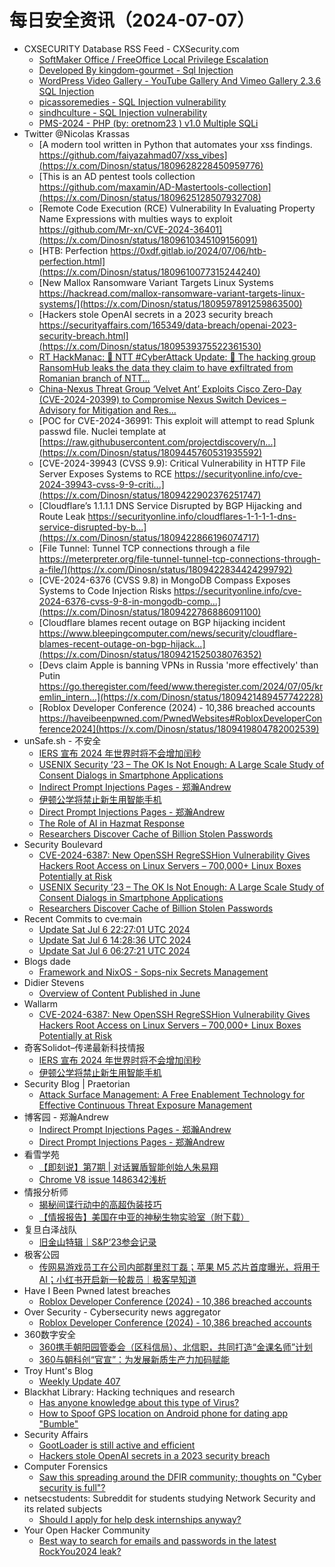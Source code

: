 # 每日安全资讯（2024-07-07）

- CXSECURITY Database RSS Feed - CXSecurity.com
  - [SoftMaker Office / FreeOffice Local Privilege Escalation](https://cxsecurity.com/issue/WLB-2024070015)
  - [Developed By kingdom-gourmet - Sql Injection](https://cxsecurity.com/issue/WLB-2024070014)
  - [WordPress Video Gallery - YouTube Gallery And Vimeo Gallery 2.3.6 SQL Injection](https://cxsecurity.com/issue/WLB-2024070013)
  - [picassoremedies - SQL Injection vulnerability](https://cxsecurity.com/issue/WLB-2024070012)
  - [sindhculture - SQL Injection vulnerability](https://cxsecurity.com/issue/WLB-2024070011)
  - [PMS-2024 - PHP (by: oretnom23 ) v1.0 Multiple SQLi](https://cxsecurity.com/issue/WLB-2024070010)
- Twitter @Nicolas Krassas
  - [A modern tool written in Python that automates your xss findings. https://github.com/faiyazahmad07/xss_vibes](https://x.com/Dinosn/status/1809628228450959776)
  - [This is an AD pentest tools collection https://github.com/maxamin/AD-Mastertools-collection](https://x.com/Dinosn/status/1809625128507932708)
  - [Remote Code Execution (RCE) Vulnerability In Evaluating Property Name Expressions with multies ways to exploit https://github.com/Mr-xn/CVE-2024-36401](https://x.com/Dinosn/status/1809610345109156091)
  - [HTB: Perfection https://0xdf.gitlab.io/2024/07/06/htb-perfection.html](https://x.com/Dinosn/status/1809610077315244240)
  - [New Mallox Ransomware Variant Targets Linux Systems https://hackread.com/mallox-ransomware-variant-targets-linux-systems/](https://x.com/Dinosn/status/1809597891259863500)
  - [Hackers stole OpenAI secrets in a 2023 security breach https://securityaffairs.com/165349/data-breach/openai-2023-security-breach.html](https://x.com/Dinosn/status/1809539375522361530)
  - [RT HackManac: 🚨 NTT #CyberAttack Update: 🚨 The hacking group RansomHub leaks the data they claim to have exfiltrated from Romanian branch of NTT...](https://x.com/Dinosn/status/1809516180614320251)
  - [China-Nexus Threat Group ‘Velvet Ant’ Exploits Cisco Zero-Day (CVE-2024-20399) to Compromise Nexus Switch Devices – Advisory for Mitigation and Res...](https://x.com/Dinosn/status/1809447334125695008)
  - [POC for CVE-2024-36991: This exploit will attempt to read Splunk passwd file. Nuclei template at [https://raw.githubusercontent.com/projectdiscovery/n...](https://x.com/Dinosn/status/1809445760531935592)
  - [CVE-2024-39943 (CVSS 9.9): Critical Vulnerability in HTTP File Server Exposes Systems to RCE https://securityonline.info/cve-2024-39943-cvss-9-9-criti...](https://x.com/Dinosn/status/1809422902376251747)
  - [Cloudflare’s 1.1.1.1 DNS Service Disrupted by BGP Hijacking and Route Leak https://securityonline.info/cloudflares-1-1-1-1-dns-service-disrupted-by-b...](https://x.com/Dinosn/status/1809422866196074717)
  - [File Tunnel: Tunnel TCP connections through a file https://meterpreter.org/file-tunnel-tunnel-tcp-connections-through-a-file/](https://x.com/Dinosn/status/1809422834424299792)
  - [CVE-2024-6376 (CVSS 9.8) in MongoDB Compass Exposes Systems to Code Injection Risks https://securityonline.info/cve-2024-6376-cvss-9-8-in-mongodb-comp...](https://x.com/Dinosn/status/1809422786886091100)
  - [Cloudflare blames recent outage on BGP hijacking incident https://www.bleepingcomputer.com/news/security/cloudflare-blames-recent-outage-on-bgp-hijack...](https://x.com/Dinosn/status/1809421525038076352)
  - [Devs claim Apple is banning VPNs in Russia 'more effectively' than Putin https://go.theregister.com/feed/www.theregister.com/2024/07/05/kremlin_intern...](https://x.com/Dinosn/status/1809421489457742228)
  - [Roblox Developer Conference (2024) - 10,386 breached accounts https://haveibeenpwned.com/PwnedWebsites#RobloxDeveloperConference2024](https://x.com/Dinosn/status/1809419804782002539)
- unSafe.sh - 不安全
  - [IERS 宣布 2024 年世界时将不会增加闰秒](https://buaq.net/go-249159.html)
  - [USENIX Security ’23 – The OK Is Not Enough: A Large Scale Study of Consent Dialogs in Smartphone Applications](https://buaq.net/go-249156.html)
  - [Indirect Prompt Injections Pages - 郑瀚Andrew](https://buaq.net/go-249152.html)
  - [伊顿公学将禁止新生用智能手机](https://buaq.net/go-249160.html)
  - [Direct Prompt Injections Pages - 郑瀚Andrew](https://buaq.net/go-249153.html)
  - [The Role of AI in Hazmat Response](https://buaq.net/go-249161.html)
  - [Researchers Discover Cache of Billion Stolen Passwords](https://buaq.net/go-249157.html)
- Security Boulevard
  - [CVE-2024-6387: New OpenSSH RegreSSHion Vulnerability Gives Hackers Root Access on Linux Servers – 700,000+ Linux Boxes Potentially at Risk](https://securityboulevard.com/2024/07/cve-2024-6387-new-openssh-regresshion-vulnerability-gives-hackers-root-access-on-linux-servers-700000-linux-boxes-potentially-at-risk/)
  - [USENIX Security ’23 – The OK Is Not Enough: A Large Scale Study of Consent Dialogs in Smartphone Applications](https://securityboulevard.com/2024/07/usenix-security-23-the-ok-is-not-enough-a-large-scale-study-of-consent-dialogs-in-smartphone-applications/)
  - [Researchers Discover Cache of Billion Stolen Passwords](https://securityboulevard.com/2024/07/researchers-discover-cache-of-billion-stolen-passwords/)
- Recent Commits to cve:main
  - [Update Sat Jul  6 22:27:01 UTC 2024](https://github.com/trickest/cve/commit/e2fa0c01d4229681e9a8f48da51c802a318e34c3)
  - [Update Sat Jul  6 14:28:36 UTC 2024](https://github.com/trickest/cve/commit/29b0470a2f1f80dd4a0f48c6314a4251839e3afe)
  - [Update Sat Jul  6 06:27:21 UTC 2024](https://github.com/trickest/cve/commit/c3735a071b4b9073d36ff115e6ce6b75db9e5351)
- Blogs  dade
  - [Framework and NixOS - Sops-nix Secrets Management](https://0xda.de/blog/2024/07/framework-and-nixos-sops-nix-secrets-management/)
- Didier Stevens
  - [Overview of Content Published in June](https://blog.didierstevens.com/2024/07/06/overview-of-content-published-in-june-9/)
- Wallarm
  - [CVE-2024-6387: New OpenSSH RegreSSHion Vulnerability Gives Hackers Root Access on Linux Servers – 700,000+ Linux Boxes Potentially at Risk](https://lab.wallarm.com/new-openssh-regresshion-vulnerability-gives-hackers-root-access-on-linux-servers-700000-linux-boxes-potentially-at-risk/)
- 奇客Solidot–传递最新科技情报
  - [IERS 宣布 2024 年世界时将不会增加闰秒](https://www.solidot.org/story?sid=78623)
  - [伊顿公学将禁止新生用智能手机](https://www.solidot.org/story?sid=78622)
- Security Blog | Praetorian
  - [Attack Surface Management: A Free Enablement Technology for Effective Continuous Threat Exposure Management](https://www.praetorian.com/blog/attack-surface-management-free-enablement-technology-continuous-threat-exposure-management/)
- 博客园 - 郑瀚Andrew
  - [Indirect Prompt Injections Pages - 郑瀚Andrew](https://www.cnblogs.com/LittleHann/p/18288046)
  - [Direct Prompt Injections Pages - 郑瀚Andrew](https://www.cnblogs.com/LittleHann/p/18247102)
- 看雪学苑
  - [【即刻说】第7期 | 对话翼盾智能创始人朱易翔](https://mp.weixin.qq.com/s?__biz=MjM5NTc2MDYxMw==&mid=2458562487&idx=1&sn=83263250fb5037b9170477177007841f&chksm=b18d9f3d86fa162bf6aeb2c28bffc05acac91d5edda8b01fdee307654ab42e48965fa084439e&scene=58&subscene=0#rd)
  - [Chrome V8 issue 1486342浅析](https://mp.weixin.qq.com/s?__biz=MjM5NTc2MDYxMw==&mid=2458562487&idx=2&sn=b2d6ad2776d37f416933e1439f244430&chksm=b18d9f3d86fa162b5edfd1c8e616c9ea5460cf21afc5d41cfd8122fbc73830c61f125c8a4960&scene=58&subscene=0#rd)
- 情报分析师
  - [揭秘间谍行动中的高超伪装技巧](https://mp.weixin.qq.com/s?__biz=MzA3Mjc1MTkwOA==&mid=2650551976&idx=1&sn=c34f8774c4b277bd74d2b79ff2581004&chksm=871118e3b06691f588155334a250a4f96c37658ffa6087617e4b89cd460201a62c2dcbdd6140&scene=58&subscene=0#rd)
  - [【情报报告】美国在中亚的神秘生物实验室（附下载）](https://mp.weixin.qq.com/s?__biz=MzA3Mjc1MTkwOA==&mid=2650551976&idx=2&sn=bb20eb1b218fbbd2554f6a97497adbab&chksm=871118e3b06691f5d8b1dde6f51751e3a52427fd9887e3cc48a79659056f33a2d37865e94ac1&scene=58&subscene=0#rd)
- 复旦白泽战队
  - [旧金山特辑｜S&P‘23参会记录](https://mp.weixin.qq.com/s?__biz=MzU4NzUxOTI0OQ==&mid=2247490447&idx=1&sn=6406634b1e200ab85768cce1e9b0154c&chksm=fdeb9ff1ca9c16e739b0f3254c3a3847b9f41a5c174140e2a39e59d6b217f12a45505861a7d7&scene=58&subscene=0#rd)
- 极客公园
  - [传网易游戏员工在公司内部群里怼丁磊；苹果 M5 芯片首度曝光，将用于AI；小红书开启新一轮裁员｜极客早知道](https://mp.weixin.qq.com/s?__biz=MTMwNDMwODQ0MQ==&mid=2653046891&idx=1&sn=4e057685177ea04f5b0ae4e69a1a8941&chksm=7e5735dd4920bccb54888eb909416483bb29d28617775b6147a4535767021503dbb139939501&scene=58&subscene=0#rd)
- Have I Been Pwned latest breaches
  - [Roblox Developer Conference (2024) - 10,386 breached accounts](https://haveibeenpwned.com/PwnedWebsites#RobloxDeveloperConference2024)
- Over Security - Cybersecurity news aggregator
  - [Roblox Developer Conference (2024) - 10,386 breached accounts](https://haveibeenpwned.com/PwnedWebsites#RobloxDeveloperConference2024)
- 360数字安全
  - [360携手朝阳园管委会（区科信局）、北信职，共同打造“金课名师”计划](https://mp.weixin.qq.com/s?__biz=MzA4MTg0MDQ4Nw==&mid=2247572769&idx=1&sn=9acb17644fa7f420bc7db69db5f03cd3&chksm=9f8d4d29a8fac43fe2c6c9a9549f80bd0a265861a05eeea25c879f89c04196214218cb660e34&scene=58&subscene=0#rd)
  - [360与朝科创“官宣”：为发展新质生产力加码赋能](https://mp.weixin.qq.com/s?__biz=MzA4MTg0MDQ4Nw==&mid=2247572769&idx=2&sn=3c6a346a7c73a7e9e67c86423c4643bb&chksm=9f8d4d29a8fac43fb9f4e78f142f1f2ba6a878c9fbfb7cd90d1f78c73328200adbf58492257f&scene=58&subscene=0#rd)
- Troy Hunt's Blog
  - [Weekly Update 407](https://www.troyhunt.com/weekly-update-407/)
- Blackhat Library: Hacking techniques and research
  - [Has anyone knowledge about this type of Virus?](https://www.reddit.com/r/blackhat/comments/1dwlysb/has_anyone_knowledge_about_this_type_of_virus/)
  - [How to Spoof GPS location on Android phone for dating app "Bumble"](https://www.reddit.com/r/blackhat/comments/1dweet6/how_to_spoof_gps_location_on_android_phone_for/)
- Security Affairs
  - [GootLoader is still active and efficient](https://securityaffairs.com/165368/malware/gootloader-malware-is-still-active.html)
  - [Hackers stole OpenAI secrets in a 2023 security breach](https://securityaffairs.com/165349/data-breach/openai-2023-security-breach.html)
- Computer Forensics
  - [Saw this spreading around the DFIR community; thoughts on "Cyber security is full"?](https://www.reddit.com/r/computerforensics/comments/1dwwb0b/saw_this_spreading_around_the_dfir_community/)
- netsecstudents: Subreddit for students studying Network Security and its related subjects
  - [Should I apply for help desk internships anyway?](https://www.reddit.com/r/netsecstudents/comments/1dwrup7/should_i_apply_for_help_desk_internships_anyway/)
- Your Open Hacker Community
  - [Best way to search for emails and passwords in the latest RockYou2024 leak?](https://www.reddit.com/r/HowToHack/comments/1dwx446/best_way_to_search_for_emails_and_passwords_in/)
